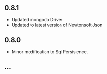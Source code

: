 ## 0.8.1

- Updated mongodb Driver 
- Updated to latest version of Newtonsoft.Json

## 0.8.0

- Minor modification to Sql Persistence.

## ...
